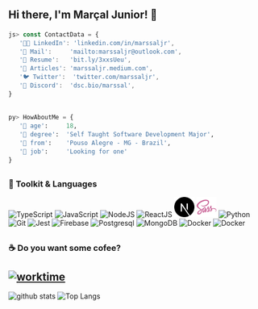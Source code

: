 ## Hi there, I'm Marçal Junior! 👋
 
```js
js> const ContactData = {
   '👨‍💻 LinkedIn': 'linkedin.com/in/marssaljr',
   '📧 Mail':     'mailto:marssaljr@outlook.com',
   '📜 Resume':   'bit.ly/3xxsUeu',
   '📝 Articles': 'marssaljr.medium.com',
   '🐦 Twitter':  'twitter.com/marssaljr',
   '💬 Discord':  'dsc.bio/marssal',
}
```
##  
```py
py> HowAboutMe = {
   '👨‍ age':     18,
   '📜 degree':  'Self Taught Software Development Major',
   '🏡 from':    'Pouso Alegre - MG - Brazil',
   '📝 job':     'Looking for one'
}
```
##  
 
<h3>🧰 Toolkit & Languages</h3> 

<p align="left"> <img src="https://www.vectorlogo.zone/logos/typescriptlang/typescriptlang-icon.svg" alt="TypeScript" title="TypeScript" width="40" height="40"/> <img src="https://upload.vectorlogo.zone/logos/javascript/images/239ec8a4-163e-4792-83b6-3f6d96911757.svg" alt="JavaScript" title="JavaScript" width="40" height="40"/> <img src="https://www.vectorlogo.zone/logos/nodejs/nodejs-icon.svg" alt="NodeJS" title="NodeJS" width="40" height="40"/> <img src="https://www.vectorlogo.zone/logos/reactjs/reactjs-icon.svg" alt="ReactJS" title="ReactJS" width="40" height="40"/> <img src="https://raw.githubusercontent.com/devicons/devicon/master/icons/nextjs/nextjs-original.svg" alt="NextJS" title="NextJS" width="40" height="40"/> <img src="https://github.com/devicons/devicon/blob/master/icons/sass/sass-original.svg" alt="SCSS" title="SCSS" width="40" height="40"/> <img src="https://www.vectorlogo.zone/logos/python/python-icon.svg" alt="Python" title="Python" width="40" height="40"/> <img src="https://www.vectorlogo.zone/logos/git-scm/git-scm-icon.svg" alt="Git" title="Git" width="40" height="40"/> <img src="https://www.vectorlogo.zone/logos/jestjsio/jestjsio-icon.svg" alt="Jest" title="Jest" width="40" height="40"/> <img src="https://www.vectorlogo.zone/logos/firebase/firebase-icon.svg" alt="Firebase" title="Firebase" width="40" height="40"/> <img src="https://www.vectorlogo.zone/logos/postgresql/postgresql-icon.svg" alt="Postgresql" title="Postgresql" width="40" height="40"/>
<img src="https://www.vectorlogo.zone/logos/mongodb/mongodb-icon.svg" alt="MongoDB" title="MongoDB" width="40" height="40"/> <img src="https://www.vectorlogo.zone/logos/docker/docker-icon.svg" alt="Docker" title="Docker" width="40" height="40"/> <img src="https://www.vectorlogo.zone/logos/neovimio/neovimio-icon.svg" alt="Docker" title="Docker" width="40" height="40"/>
</p>  

##  
 
<h3 align="left"> ☕ Do you want some cofee? </h3> 
 
[![worktime](https://github-readme-stats.vercel.app/api/wakatime?username=marssaljr&layout=compact&theme=prussian)](https://github.com/marssaljr?tab=repositories)  
--- 
 <p align="left">
  <img src="https://github-readme-stats.vercel.app/api?username=marssaljr&count_private=true&show_icons=true&theme=prussian" alt="github stats" width="400"/>
  <img src="https://github-readme-stats.vercel.app/api/top-langs/?username=marssaljr&layout=compact&exclude_repo=google-search&theme=prussian" alt="Top Langs" width="334"/>
</p>
